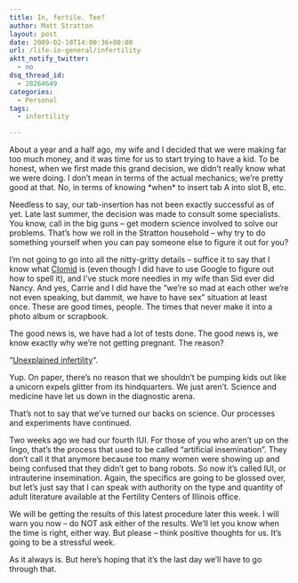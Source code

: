 ```yaml
---
title: In, fertile. Tee?
author: Matt Stratton
layout: post
date: 2009-02-10T14:00:36+00:00
url: /life-in-general/infertility
aktt_notify_twitter:
  - no
dsq_thread_id:
  - 28264649
categories:
  - Personal
tags:
  - infertility

---
```

About a year and a half ago, my wife and I decided that we were making far too much money, and it was time for us to start trying to have a kid. To be honest, when we first made this grand decision, we didn&#8217;t really know what we were doing. I don&#8217;t mean in terms of the actual mechanics; we&#8217;re pretty good at that. No, in terms of knowing \*when\* to insert tab A into slot B, etc.

Needless to say, our tab-insertion has not been exactly successful as of yet. Late last summer, the decision was made to consult some specialists. You know, call in the big guns &#8211; get modern science involved to solve our problems. That&#8217;s how we roll in the Stratton household &#8211; why try to do something yourself when you can pay someone else to figure it out for you?

I&#8217;m not going to go into all the nitty-gritty details &#8211; suffice it to say that I know what <a href="http://en.wikipedia.org/wiki/Clomid" target="_blank">Clomid</a> is (even though I did have to use Google to figure out how to spell it), and I&#8217;ve stuck more needles in my wife than Sid ever did Nancy. And yes, Carrie and I did have the &#8220;we&#8217;re so mad at each other we&#8217;re not even speaking, but dammit, we have to have sex&#8221; situation at least once. These are good times, people. The times that never make it into a photo album or scrapbook.

The good news is, we have had a lot of tests done. The good news is, we know exactly why we&#8217;re not getting pregnant. The reason?

&#8220;<a href="http://en.wikipedia.org/wiki/Infertility#Unexplained_infertility" target="_blank">Unexplained infertility</a>&#8220;.

Yup. On paper, there&#8217;s no reason that we shouldn&#8217;t be pumping kids out like a unicorn expels glitter from its hindquarters. We just aren&#8217;t. Science and medicine have let us down in the diagnostic arena.

That&#8217;s not to say that we&#8217;ve turned our backs on science. Our processes and experiments have continued.

Two weeks ago we had our fourth IUI. For those of you who aren&#8217;t up on the lingo, that&#8217;s the process that used to be called &#8220;artificial insemination&#8221;. They don&#8217;t call it that anymore because too many women were showing up and being confused that they didn&#8217;t get to bang robots. So now it&#8217;s called IUI, or intrauterine insemination. Again, the specifics are going to be glossed over, but let&#8217;s just say that I can speak with authority on the type and quantity of adult literature available at the Fertility Centers of Illinois office.

We will be getting the results of this latest procedure later this week. I will warn you now &#8211; do NOT ask either of the results. We&#8217;ll let you know when the time is right, either way. But please &#8211; think positive thoughts for us. It&#8217;s going to be a stressful week.

As it always is. But here&#8217;s hoping that it&#8217;s the last day we&#8217;ll have to go through that.